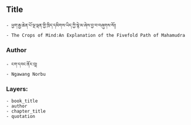 ## Title
	- ཕྱག་རྒྱ་ཆེན་པོ་ལྔ་ལྡན་གྱི་ཁྲིད་དམིགས་ཡིད་ཀྱི་སྙེ་མ་ཞེས་བྱ་བ་བཞུགས་སོ།།
	- The Crops of Mind:An Explanation of the Fivefold Path of Mahamudra

### Author
	- ངག་དབང་ནོར་བུ།
	- Ngawang Norbu

### Layers:
	- book_title
	- author
	- chapter_title
	- quotation
